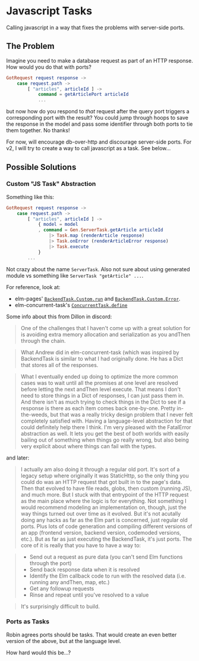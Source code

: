 # Javascript Tasks

Calling javascript in a way that fixes the problems with server-side ports.

## The Problem

Imagine you need to make a database request as part of an HTTP response.
How would you do that with ports?

```elm
GotRequest request response ->
    case request.path ->
        [ "articles", articleId ] ->
            command = getArticlePort articleId
            ...
```

but now how do you respond to _that_ request after the query port triggers a corresponding port with the result?
You could jump through hoops to save the response in the model and pass some identifier through both ports to tie them together.
No thanks!

For now, will encourage db-over-http and discourage server-side ports.
For v2, I will try to create a way to call javascript as a task. See below...

## Possible Solutions

### Custom "JS Task" Abstraction

Something like this:

```elm
GotRequest request response ->
    case request.path ->
        [ "articles", articleId ] ->
            { model = model
            , command = Gen.ServerTask.getArticle articleId
                |> Task.map (renderArticle response)
                |> Task.onError (renderArticleError response)
                |> Task.execute
            }
        ...
```

Not crazy about the name `ServerTask`.
Also not sure about using generated module vs something like `ServerTask "getArticle" ...`.

For reference, look at:

* elm-pages' [`BackendTask.Custom.run`](https://package.elm-lang.org/packages/dillonkearns/elm-pages/latest/BackendTask-Custom#run)
  and [`BackendTask.Custom.Error`](https://package.elm-lang.org/packages/dillonkearns/elm-pages/latest/BackendTask-Custom#Error).
* elm-concurrent-task's [`ConcurrentTask.define`](https://package.elm-lang.org/packages/andrewMacmurray/elm-concurrent-task/latest/ConcurrentTask#define)

Some info about this from Dillon in discord:

> One of the challenges that I haven't come up with a great solution for is avoiding extra memory allocation and serialization as you andThen through the chain.

> What Andrew did in elm-concurrent-task (which was inspired by BackendTask is similar to what I had originally done. He has a Dict that stores all of the responses.

> What I eventually ended up doing to optimize the more common cases was to wait until all the promises at one level are resolved before letting the next andThen level execute. That means I don't need to store things in a Dict of responses, I can just pass them in. And there isn't as much trying to check things in the Dict to see if a response is there as each item comes back one-by-one.
> Pretty in-the-weeds, but that was a really tricky design problem that I never felt completely satisfied with. Having a language-level abstraction for that could definitely help there I think.
> I'm very pleased with the FatalError abstraction as well. It lets you get the best of both worlds with easily bailing out of something when things go really wrong, but also being very explicit about where things can fail with the types.

and later:

> I actually am also doing it through a regular old port. It's sort of a legacy setup where originally it was StaticHttp, so the only thing you could do was an HTTP request that got built in to the page's data. Then that evolved to have file reads, globs, then custom (running JS), and much more. But I stuck with that entrypoint of the HTTP request as the main place where the logic is for everything. Not something I would recommend modeling an implementation on, though, just the way things turned out over time as it evolved.
> But it's not acutally doing any hacks as far as the Elm part is concerned, just regular old ports. Plus lots of code generation and compiling different versions of an app (frontend version, backend version, codemoded versions, etc.). But as far as just executing the BackendTask, it's just ports.
> The core of it is really that you have to have a way to:

> * Send out a request as pure data (you can't send Elm functions through the port)
> * Send back response data when it is resolved
> * Identify the Elm callback code to run with the resolved data (i.e. running any andThen, map, etc.)
> * Get any followup requests
> * Rinse and repeat until you've resolved to a value

> It's surprisingly difficult to build.

### Ports as Tasks

Robin agrees ports should be tasks.
That would create an even better version of the above, but at the language level.

How hard would this be...?
